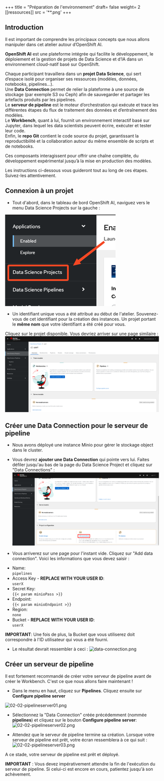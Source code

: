 +++
title = "Préparation de l'environnement"
draft= false
weight= 2
[[ressources]]
  src = '**.png'
+++

## Introduction

Il est important de comprendre les principaux concepts que nous allons manipuler dans cet atelier autour d’OpenShift AI.

**OpenShift AI** est une plateforme intégrée qui facilite le développement, le déploiement et la gestion de projets de Data Science et d’IA dans un environnement cloud-natif basé sur OpenShift.

Chaque participant travaillera dans un **projet Data Science**, qui sert d’espace isolé pour organiser ses ressources (modèles, données, notebooks, pipelines…).  
Une **Data Connection** permet de relier la plateforme à une source de stockage (par exemple S3 ou Ceph) afin de sauvegarder et partager les artefacts produits par les pipelines.  
Le **serveur de pipeline** est le moteur d’orchestration qui exécute et trace les différentes étapes du flux de traitement des données et d’entraînement des modèles.  
Le **Workbench**, quant à lui, fournit un environnement interactif basé sur Jupyter, dans lequel les data scientists peuvent écrire, exécuter et tester leur code.  
Enfin, le **repo Git** contient le code source du projet, garantissant la reproductibilité et la collaboration autour du même ensemble de scripts et de notebooks.

Ces composants interagissent pour offrir une chaîne complète, du développement expérimental jusqu’à la mise en production des modèles.

Les instructions ci-dessous vous guideront tout au long de ces étapes. Suivez-les attentivement.

## Connexion à un projet

* Tout d'abord, dans le tableau de bord OpenShift AI, naviguez vers le menu Data Science Projects sur la gauche :

![02-02-ds-proj-nav](02-02-ds-proj-nav.png)

* Un identifiant unique vous a été attribué au début de l'atelier. Souvenez-vous de cet identifiant pour la création des instances. Un projet portant le **même nom** que votre identifiant a été créé pour vous.

Cliquez sur le projet disponible. Vous devriez arriver sur une page similaire :
![project-empty-state](project-empty-state.png)

## Créer une Data Connection pour le serveur de pipeline

* Nous avons déployé une instance Minio pour gérer le stockage object dans le cluster.
* Vous devrez **ajouter une Data Connection** qui pointe vers lui. Faites défiler jusqu'au bas de la page du Data Science Project et cliquez sur "Data Connections" :
![02-02-add-dc.png](02-02-add-dc.png)

* Vous arriverez sur une page pour l'instant vide. Cliquez sur "Add data connection". Voici les informations que vous devez saisir :
- Name:  
```pipelines```
- Access Key - **REPLACE WITH YOUR USER ID**:  
```userX```
- Secret Key:  
```{{< param minioPass >}}```
- Endpoint:  
```{{< param minioEndpoint >}}```
- Region:  
```none```
- Bucket - **REPLACE WITH YOUR USER ID**:  
```userX```

**IMPORTANT**: Une fois de plus, la Bucket que vous utiliserez doit correspondre à l'ID utilisateur qui vous a été fourni.

* Le résultat devrait ressembler à ceci :
![data-connection.png](data-connection.png)

## Créer un serveur de pipeline

Il est fortement recommandé de créer votre serveur de pipeline avant de créer le Workbench. C'est ce que nous allons faire maintenant !

* Dans le menu en haut, cliquez sur **Pipelines**. Cliquez ensuite sur **Configure pipeline server**

![02-02-pipelineserver01.png](02-02-pipelineserver01.png)

* Sélectionnez la "Data Connection" créée précédemment (nommée **pipelines**) et cliquez sur le bouton **Configure pipeline server**:
![02-02-pipelineserver02.png](02-02-pipelineserver02.png)

* Attendez que le serveur de pipeline termine sa création. Lorsque votre serveur de pipeline est prêt, votre écran ressemblera à ce qui suit :
![02-02-pipelineserver03.png](02-02-pipelineserver03.png)

A ce stade, votre serveur de pipeline est prêt et déployé.

**IMPORTANT** : Vous devez impérativement attendre la fin de l'exécution du serveur de pipeline. Si celui-ci est encore en cours, patientez jusqu'à son achèvement.

